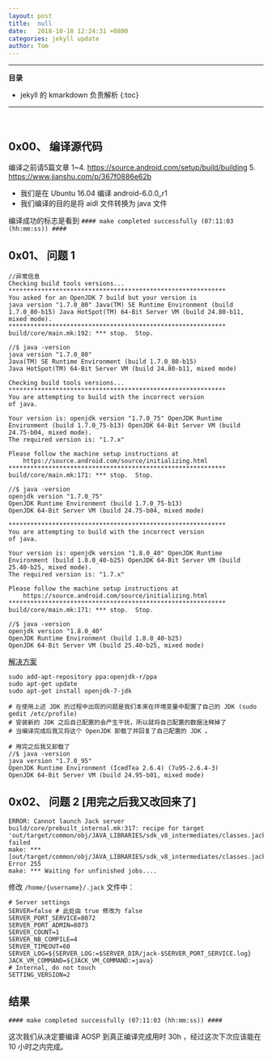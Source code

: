 ```yaml
---
layout: post
title:  null
date:   2018-10-18 12:24:31 +0800
categories: jekyll update
author: Tom
---
```


-----------------------------
__目录__
- jekyll 的 kmarkdown 负责解析
{:toc}

-----------------------------
<br>

## 0x00、 编译源代码

编译之前请5篇文章
1~4. https://source.android.com/setup/build/building
5. https://www.jianshu.com/p/367f0886e62b

- 我们是在 Ubuntu 16.04 编译 android-6.0.0_r1
- 我们编译的目的是将 aidl 文件转换为 java 文件

编译成功的标志是看到 `#### make completed successfully (07:11:03 (hh:mm:ss)) ####`

## 0x01、 问题 1 

```
//异常信息
Checking build tools versions...
************************************************************
You asked for an OpenJDK 7 build but your version is
java version "1.7.0_80" Java(TM) SE Runtime Environment (build 1.7.0_80-b15) Java HotSpot(TM) 64-Bit Server VM (build 24.80-b11, mixed mode).
************************************************************
build/core/main.mk:192: *** stop.  Stop.

//$ java -version
java version "1.7.0_80"
Java(TM) SE Runtime Environment (build 1.7.0_80-b15)
Java HotSpot(TM) 64-Bit Server VM (build 24.80-b11, mixed mode)
```


```
Checking build tools versions...
************************************************************
You are attempting to build with the incorrect version
of java.
 
Your version is: openjdk version "1.7.0_75" OpenJDK Runtime Environment (build 1.7.0_75-b13) OpenJDK 64-Bit Server VM (build 24.75-b04, mixed mode).
The required version is: "1.7.x"
 
Please follow the machine setup instructions at
    https://source.android.com/source/initializing.html
************************************************************
build/core/main.mk:171: *** stop.  Stop.

//$ java -version
openjdk version "1.7.0_75"
OpenJDK Runtime Environment (build 1.7.0_75-b13)
OpenJDK 64-Bit Server VM (build 24.75-b04, mixed mode)
```


```
************************************************************
You are attempting to build with the incorrect version
of java.
 
Your version is: openjdk version "1.8.0_40" OpenJDK Runtime Environment (build 1.8.0_40-b25) OpenJDK 64-Bit Server VM (build 25.40-b25, mixed mode).
The required version is: "1.7.x"
 
Please follow the machine setup instructions at
    https://source.android.com/source/initializing.html
************************************************************
build/core/main.mk:171: *** stop.  Stop.

//$ java -version
openjdk version "1.8.0_40"
OpenJDK Runtime Environment (build 1.8.0_40-b25)
OpenJDK 64-Bit Server VM (build 25.40-b25, mixed mode)

```

[解决方案](https://www.linuxidc.com/Linux/2017-05/144071.htm)
```
sudo add-apt-repository ppa:openjdk-r/ppa    
sudo apt-get update    
sudo apt-get install openjdk-7-jdk

# 在使用上述 JDK 的过程中出现的问题是我们本来在环境变量中配置了自己的 JDK (sudo gedit /etc/profile) 
# 安装新的 JDK 之后自己配置的会产生干扰，所以就将自己配置的数据注释掉了
# 当编译完成后我又将这个 OpenJDK 卸载了并回复了自己配置的 JDK 。
```

```
# 用完之后我又卸载了
//$ java -version 
java version "1.7.0_95"
OpenJDK Runtime Environment (IcedTea 2.6.4) (7u95-2.6.4-3)
OpenJDK 64-Bit Server VM (build 24.95-b01, mixed mode)
```

## 0x02、 问题 2  [用完之后我又改回来了]
```
ERROR: Cannot launch Jack server
build/core/prebuilt_internal.mk:317: recipe for target 'out/target/common/obj/JAVA_LIBRARIES/sdk_v8_intermediates/classes.jack' failed
make: *** [out/target/common/obj/JAVA_LIBRARIES/sdk_v8_intermediates/classes.jack] Error 255
make: *** Waiting for unfinished jobs....
```
修改 `/home/{username}/.jack` 文件中：
```
# Server settings
SERVER=false # 此处由 true 修改为 false
SERVER_PORT_SERVICE=8072
SERVER_PORT_ADMIN=8073
SERVER_COUNT=1
SERVER_NB_COMPILE=4
SERVER_TIMEOUT=60
SERVER_LOG=${SERVER_LOG:=$SERVER_DIR/jack-$SERVER_PORT_SERVICE.log}
JACK_VM_COMMAND=${JACK_VM_COMMAND:=java}
# Internal, do not touch
SETTING_VERSION=2
```


## 结果
```
#### make completed successfully (07:11:03 (hh:mm:ss)) ####
```

这次我们从决定要编译 AOSP 到真正编译完成用时 30h ，经过这次下次应该能在 10 小时之内完成。